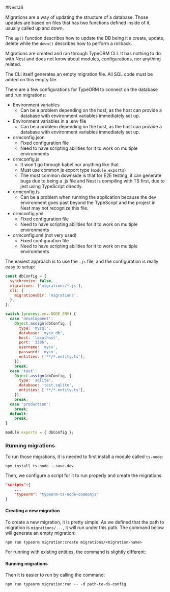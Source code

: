 
#NestJS 

Migrations are a way of updating the structure of a database. Those updates are based on files that has two functions defined inside of it, usually called up and down.

The `up()` function describes how to update the DB being it a create, update, delete while the `down()` describes how to perform a rollback.

Migrations are created and ran through TypeORM CLI. It has nothing to do with Nest and does not know about modules, configurations, nor anything related.

The CLI itself generates an empty migration file. All SQL code must be added on this empty file.

There are a few configurations for TypeORM to connect on the database and run migrations:

- Environment variables
	- Can be a problem depending on the host, as the host can provide a database with environment variables immediately set up.
- Environment variables in a .env file
	- Can be a problem depending on the host, as the host can provide a database with environment variables immediately set up.
- ormconfig.json
	- Fixed configuration file
	- Need to have scripting abilities for it to work on multiple environments
- ormconfig.js
	- It won't go through babel nor anything like that
	- Must use common js export type (`module.exports`)
	- The most common downside is that for E2E testing, it can generate bugs due to being a .js file and Nest is compiling with TS first, due to jest using TypeScript directly. 
- ormconfig.ts
	- Can be a problem when running the application because the dev environment goes past beyond the TypeScript and the project in Nest may not recognize this file.
- ormconfig.yml
	- Fixed configuration file
	- Need to have scripting abilities for it to work on multiple environments
- ormconfig.xml (not very used)
	- Fixed configuration file
	- Need to have scripting abilities for it to work on multiple environments



The easiest approach is to use the `.js` file, and the configuration is really easy to setup:

```javascript
const dbConfig = {
  synchronize: false,
  migrations: ['migrations/*.js'],
  cli: {
    migrationsDir: 'migrations',
  },
};

switch (process.env.NODE_ENV) {
  case 'development':
    Object.assign(dbConfig, {
      type: 'mysql',
      database: 'mycv_db',
      host: 'localhost',
      port: '3306',
      username: 'mycv',
      password: 'mycv',
      entities: ['**/*.entity.ts'],
    });
    break;
  case 'test':
    Object.assign(dbConfig, {
      type: 'sqlite',
      database: 'test.sqlite',
      entities: ['**/*.entity.ts'],
    });
    break;
  case 'production':
    break;
  default:
    break;
}

module.exports = { dbConfig };
```

### Running migrations

To run those migrations, it is needed to first install a module called `ts-node`:

````
npm install ts-node --save-dev
```` 

Then, we configure a script for it to run properly and create the migrations: 

```json
"scripts":{
	...
	"typeorm": "typeorm-ts-node-commonjs"
}
```

#### Creating a new migration

To create a new migration, it is pretty simple. As we defined that the path to migration is `migrations/...`, it will run under this path. The command below will generate an empty migration:

`npm run typeorm migration:create migrations/<migration-name>`

For running with existing entities, the command is slightly different:


#### Running migrations 

Then it is easier to run by calling the command: 

`npm run typeorm migration:run -- -d path-to-ds-config`

